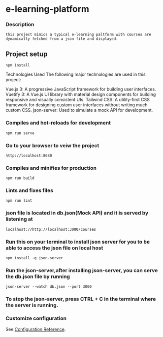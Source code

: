 # e-learning-platform

### Description
```
this project mimics a typical e-learning paltform with courses are dynamically fetched from a json file and displayed.
```

## Project setup
```
npm install
```
Technologies Used
The following major technologies are used in this project:

Vue.js 3: A progressive JavaScript framework for building user interfaces.
Vuetify 3: A Vue.js UI library with material design components for building responsive and visually consistent UIs.
Tailwind CSS: A utility-first CSS framework for designing custom user interfaces without writing much custom CSS.
json-server: Used to simulate a mock API for development.

### Compiles and hot-reloads for development
```
npm run serve
```
### Go to your browser to veiw the project
```
http://localhost:8080
```


### Compiles and minifies for production
```
npm run build
```

### Lints and fixes files
```
npm run lint
```
### json file is located in db.json(Mock API) and it is served by listening at
```
localhost://http://localhost:3000/courses
```
### Run this on your terminal to install json server for you to be able to access the json file on local host
```
npm install -g json-server

```
### Run the json-server,after installing json-server, you can serve the db.json file by running
```
json-server --watch db.json --port 3000
```
### To stop the json-server, press CTRL + C in the terminal where the server is running.

### Customize configuration
See [Configuration Reference](https://cli.vuejs.org/config/).
